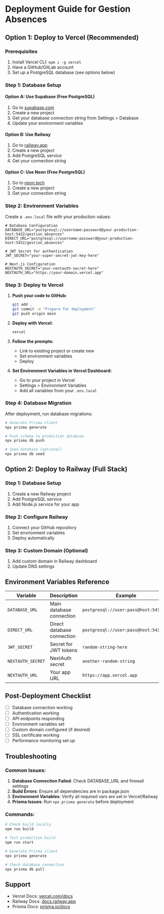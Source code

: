 # Deployment Guide for Gestion Absences

## Option 1: Deploy to Vercel (Recommended)

### Prerequisites
1. Install Vercel CLI: `npm i -g vercel`
2. Have a GitHub/GitLab account
3. Set up a PostgreSQL database (see options below)

### Step 1: Database Setup

#### Option A: Use Supabase (Free PostgreSQL)
1. Go to [supabase.com](https://supabase.com)
2. Create a new project
3. Get your database connection string from Settings > Database
4. Update your environment variables

#### Option B: Use Railway
1. Go to [railway.app](https://railway.app)
2. Create a new project
3. Add PostgreSQL service
4. Get your connection string

#### Option C: Use Neon (Free PostgreSQL)
1. Go to [neon.tech](https://neon.tech)
2. Create a new project
3. Get your connection string

### Step 2: Environment Variables
Create a `.env.local` file with your production values:

```env
# Database Configuration
DATABASE_URL="postgresql://username:password@your-production-host:5432/gestion_absences"
DIRECT_URL="postgresql://username:password@your-production-host:5432/gestion_absences"

# JWT Secret for authentication
JWT_SECRET="your-super-secret-jwt-key-here"

# Next.js Configuration
NEXTAUTH_SECRET="your-nextauth-secret-here"
NEXTAUTH_URL="https://your-domain.vercel.app"
```

### Step 3: Deploy to Vercel

1. **Push your code to GitHub:**
   ```bash
   git add .
   git commit -m "Prepare for deployment"
   git push origin main
   ```

2. **Deploy with Vercel:**
   ```bash
   vercel
   ```

3. **Follow the prompts:**
   - Link to existing project or create new
   - Set environment variables
   - Deploy

4. **Set Environment Variables in Vercel Dashboard:**
   - Go to your project in Vercel
   - Settings > Environment Variables
   - Add all variables from your `.env.local`

### Step 4: Database Migration

After deployment, run database migrations:

```bash
# Generate Prisma client
npx prisma generate

# Push schema to production database
npx prisma db push

# Seed database (optional)
npx prisma db seed
```

## Option 2: Deploy to Railway (Full Stack)

### Step 1: Database Setup
1. Create a new Railway project
2. Add PostgreSQL service
3. Add Node.js service for your app

### Step 2: Configure Railway
1. Connect your GitHub repository
2. Set environment variables
3. Deploy automatically

### Step 3: Custom Domain (Optional)
1. Add custom domain in Railway dashboard
2. Update DNS settings

## Environment Variables Reference

| Variable | Description | Example |
|----------|-------------|---------|
| `DATABASE_URL` | Main database connection | `postgresql://user:pass@host:5432/db` |
| `DIRECT_URL` | Direct database connection | `postgresql://user:pass@host:5432/db` |
| `JWT_SECRET` | Secret for JWT tokens | `random-string-here` |
| `NEXTAUTH_SECRET` | NextAuth secret | `another-random-string` |
| `NEXTAUTH_URL` | Your app URL | `https://app.vercel.app` |

## Post-Deployment Checklist

- [ ] Database connection working
- [ ] Authentication working
- [ ] API endpoints responding
- [ ] Environment variables set
- [ ] Custom domain configured (if desired)
- [ ] SSL certificate working
- [ ] Performance monitoring set up

## Troubleshooting

### Common Issues:
1. **Database Connection Failed**: Check DATABASE_URL and firewall settings
2. **Build Errors**: Ensure all dependencies are in package.json
3. **Environment Variables**: Verify all required vars are set in Vercel/Railway
4. **Prisma Issues**: Run `npx prisma generate` before deployment

### Commands:
```bash
# Check build locally
npm run build

# Test production build
npm run start

# Generate Prisma client
npx prisma generate

# Check database connection
npx prisma db pull
```

## Support
- Vercel Docs: [vercel.com/docs](https://vercel.com/docs)
- Railway Docs: [docs.railway.app](https://docs.railway.app)
- Prisma Docs: [prisma.io/docs](https://prisma.io/docs)
